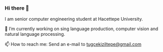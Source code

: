 ### Hi there 👋

I am senior computer engineering student at Hacettepe University. 

🔭 I’m currently working on sing language production, computer vision and natural language processing. 

📫 How to reach me: Send an e-mail to tugcekiziltepe@gmail.com

<!--
**tugcekiziltepe/tugcekiziltepe** is a ✨ _special_ ✨ repository because its `README.md` (this file) appears on your GitHub profile.

Here are some ideas to get you started:

- 🔭 I’m currently working on ...
- 🌱 I’m currently learning ...
- 👯 I’m looking to collaborate on ...
- 🤔 I’m looking for help with ...
- 💬 Ask me about ...
- 📫 How to reach me: ...
- 😄 Pronouns: ...
- ⚡ Fun fact: ...
-->
